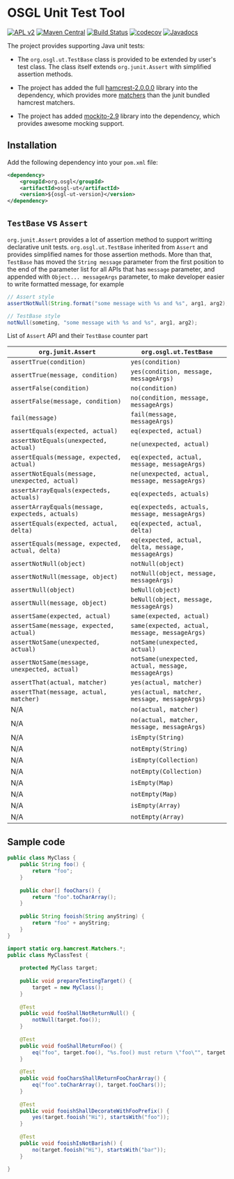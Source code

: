 # OSGL Unit Test Tool

[![APL v2](https://img.shields.io/badge/license-Apache%202-blue.svg)](http://www.apache.org/licenses/LICENSE-2.0.html) 
[![Maven Central](https://img.shields.io/maven-central/v/org.osgl/osgl-ut.svg)](http://search.maven.org/#search%7Cga%7C1%7Cosgl-ut)
[![Build Status](https://travis-ci.org/osglworks/java-unit.svg?branch=master)](https://travis-ci.org/osglworks/java-unit)
[![codecov](https://codecov.io/gh/osglworks/java-unit/branch/master/graph/badge.svg)](https://codecov.io/gh/osglworks/java-unit)
[![Javadocs](http://www.javadoc.io/badge/org.osgl/osgl-ut.svg?color=red)](http://www.javadoc.io/doc/org.osgl/osgl-ut)

The project provides supporting Java unit tests:

* The `org.osgl.ut.TestBase` class is provided to be extended by user's test class. The class itself extends `org.junit.Assert` with simplified assertion methods.

* The project has added the full [hamcrest-2.0.0.0](http://hamcrest.org/) library into the dependency, which provides more [matchers](http://hamcrest.org/JavaHamcrest/javadoc/2.0.0.0/org/hamcrest/Matcher.html) than the junit bundled hamcrest matchers.

* The project has added [mockito-2.9](http://site.mockito.org/) library into the dependency, which provides awesome mocking support.

## Installation

Add the following dependency into your `pom.xml` file:

```xml
<dependency>
    <groupId>org.osgl</groupId>
    <artifactId>osgl-ut</artifactId>
    <version>${osgl-ut-version}</version>
</dependency>
```

## `TestBase` vs `Assert`

`org.junit.Assert` provides a lot of assertion method to support writting declarative unit tests. `org.osgl.ut.TestBase` inherited from `Assert` and provides simplified names for those assertion methods. More than that, `TestBase` has moved the `String message` parameter from the first position to the end of the parameter list for all APIs that has `message` parameter, and appended with `Object... messageArgs` parameter, to make developer easier to write formatted message, for example

```java
// Assert style
assertNotNull(String.format("some message with %s and %s", arg1, arg2), something);

// TestBase style
notNull(someting, "some message with %s and %s", arg1, arg2);
```  

List of `Assert` API and their `TestBase` counter part 

| `org.junit.Assert` | `org.osgl.ut.TestBase` |
| ------------------ | ----------------------|
| `assertTrue(condition)` | `yes(condition)` |
| `assertTrue(message, condition)` | `yes(condition, message, messageArgs)`|
| `assertFalse(condition)` | `no(condition)` |
| `assertFalse(message, condition)` | `no(condition, message, messageArgs)` |
| `fail(message)` | `fail(message, messageArgs)` |
| `assertEquals(expected, actual)` | `eq(expected, actual)` |
| `assertNotEquals(unexpected, actual)` | `ne(unexpected, actual)` |
| `assertEquals(message, expected, actual)` | `eq(expected, actual, message, messageArgs)` |
| `assertNotEquals(message, unexpected, actual)` | `ne(unexpected, actual, message, messageArgs)` |
| `assertArrayEquals(expecteds, actuals)` | `eq(expecteds, actuals)` |
| `assertArrayEquals(message, expecteds, actuals)` | `eq(expecteds, actuals, message, messageArgs)` |
| `assertEquals(expected, actual, delta)` | `eq(expected, actual, delta)` |
| `assertEquals(message, expected, actual, delta)` | `eq(expected, actual, delta, message, messageArgs)` |
| `assertNotNull(object)` | `notNull(object)` |
| `assertNotNull(message, object)` | `notNull(object, message, messageArgs)` |
| `assertNull(object)` | `beNull(object)` |
| `assertNull(message, object)` | `beNull(object, message, messageArgs)` |
| `assertSame(expected, actual)` | `same(expected, actual)` |
| `assertSame(message, expected, actual)` | `same(expected, actual, message, messageArgs)` |
| `assertNotSame(unexpected, actual)` | `notSame(unexpected, actual)` |
| `assertNotSame(message, unexpected, actual)` | `notSame(unexpected, actual, message, messageArgs)` |
| `assertThat(actual, matcher)` | `yes(actual, matcher)` |
| `assertThat(message, actual, matcher)` | `yes(actual, matcher, message, messageArgs)` |
| N/A | `no(actual, matcher)` |
| N/A | `no(actual, matcher, message, messageArgs)` |
| N/A | `isEmpty(String)` |
| N/A | `notEmpty(String)` |
| N/A | `isEmpty(Collection)` |
| N/A | `notEmpty(Collection)` |
| N/A | `isEmpty(Map)` |
| N/A | `notEmpty(Map)` |
| N/A | `isEmpty(Array)` |
| N/A | `notEmpty(Array)` |

## Sample code

```java
public class MyClass {
    public String foo() {
        return "foo";
    }
    
    public char[] fooChars() {
        return "foo".toCharArray();
    }
    
    public String fooish(String anyString) {
        return "foo" + anyString;
    }
}
```

```java
import static org.hamcrest.Matchers.*;
public class MyClassTest {
    
    protected MyClass target;
    
    public void prepareTestingTarget() {
        target = new MyClass();
    }
    
    @Test
    public void fooShallNotReturnNull() {
        notNull(target.foo());
    }
    
    @Test
    public void fooShallReturnFoo() {
        eq("foo", target.foo(), "%s.foo() must return \"foo\"", target.getClass());
    }
    
    @Test
    public void fooCharsShallReturnFooCharArray() {
        eq("foo".toCharArray(), target.fooChars());
    }
    
    @Test
    public void fooishShallDecorateWithFooPrefix() {
        yes(target.fooish("Hi"), startsWith("foo"));
    }
    
    @Test
    public void fooishIsNotBarish() {
        no(target.fooish("Hi"), startsWith("bar"));
    }
    
}
```

